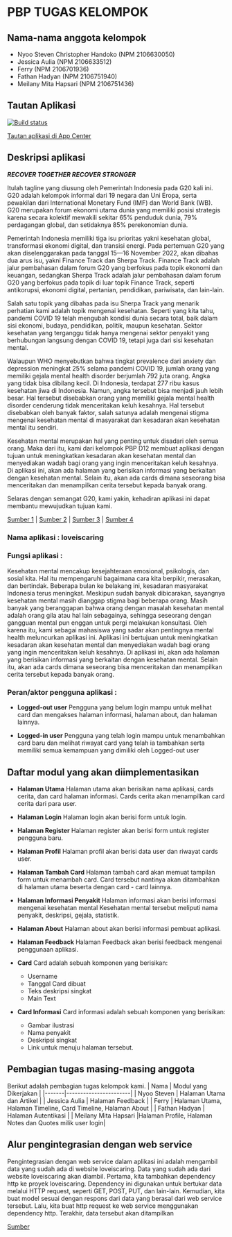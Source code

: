 # PBP TUGAS KELOMPOK 

## Nama-nama anggota kelompok
    
- Nyoo Steven Christopher Handoko (NPM 2106630050)
- Jessica Aulia (NPM 2106633512)
- Ferry (NPM 2106701936)
- Fathan Hadyan (NPM 2106751940)
- Meilany Mita Hapsari (NPM 2106751436)

## Tautan Aplikasi
[![Build status](https://build.appcenter.ms/v0.1/apps/5dcd4ca0-3225-4acf-9e2f-3ad3527ba530/branches/main/badge)](https://appcenter.ms)

[Tautan aplikasi di App Center](https://install.appcenter.ms/orgs/d12-pbp-2022-2023/apps/loveiscaring/distribution_groups/public)

## Deskripsi aplikasi

***RECOVER TOGETHER RECOVER STRONGER***

Itulah tagline yang diusung oleh Pemerintah Indonesia pada G20 kali ini. G20 adalah kelompok informal dari 19 negara dan Uni Eropa, serta pewakilan dari International Monetary Fund (IMF) dan World Bank (WB). G20 merupakan forum ekonomi utama dunia yang memiliki posisi strategis karena secara kolektif mewakili sekitar 65% penduduk dunia, 79% perdagangan global, dan setidaknya 85% perekonomian dunia.

Pemerintah Indonesia memiliki tiga isu prioritas yakni kesehatan global, transformasi ekonomi digital, dan transisi energi. Pada pertemuan G20 yang akan diselenggarakan pada tanggal 15—16 November 2022, akan dibahas dua arus isu, yakni Finance Track dan Sherpa Track. Finance Track adalah jalur pembahasan dalam forum G20 yang berfokus pada topik ekonomi dan keuangan, sedangkan Sherpa Track adalah jalur pembahasan dalam forum G20 yang berfokus pada topik di luar topik Finance Track, seperti antikorupsi, ekonomi digital, pertanian, pendidikan, pariwisata, dan lain-lain.

Salah satu topik yang dibahas pada isu Sherpa Track yang menarik perhatian kami adalah topik mengenai kesehatan. Seperti yang kita tahu, pandemi COVID 19 telah mengubah kondisi dunia secara total, baik dalam sisi ekonomi, budaya, pendidikan, politik, maupun kesehatan. Sektor kesehatan yang terganggu tidak hanya mengenai sektor penyakit yang berhubungan langsung dengan COVID 19, tetapi juga dari sisi kesehatan mental.

Walaupun WHO menyebutkan bahwa tingkat prevalence dari anxiety dan depression meningkat 25% selama pandemi COVID 19, jumlah orang yang memiliki gejala mental health disorder berjumlah 792 juta orang. Angka yang tidak bisa dibilang kecil. Di Indonesia, terdapat 277 ribu kasus kesehatan jiwa di Indonesia. Namun, angka tersebut bisa menjadi jauh lebih besar. Hal tersebut disebabkan orang yang memiliki gejala mental health disorder cenderung tidak menceritakan keluh kesahnya. Hal tersebut disebabkan oleh banyak faktor, salah satunya adalah mengenai stigma mengenai kesehatan mental di masyarakat dan kesadaran akan kesehatan mental itu sendiri.

Kesehatan mental merupakan hal yang penting untuk disadari oleh semua orang. Maka dari itu, kami dari kelompok PBP D12 membuat aplikasi dengan tujuan untuk meningkatkan kesadaran akan kesehatan mental dan menyediakan wadah bagi orang yang ingin menceritakan keluh kesahnya. Di aplikasi ini, akan ada halaman yang berisikan informasi yang berkaitan dengan kesehatan mental. Selain itu, akan ada cards dimana seseorang bisa menceritakan dan menampilkan cerita tersebut kepada banyak orang.

Selaras dengan semangat G20, kami yakin, kehadiran aplikasi ini dapat membantu mewujudkan tujuan kami.

[Sumber 1](https://www.g20.org/about-the-g20/) | [Sumber 2](https://diskominfotik.lampungprov.go.id/detail-post/apa-saja-isu-yang-dibahas-dalam-g20) | [Sumber 3](https://ourworldindata.org/mental-health) | [Sumber 4](https://unkartur.ac.id/blog/2022/01/04/membangun-mental-health-awareness-untuk-mencapai-generasi-emas-indonesia-2045/)

### Nama aplikasi : loveiscaring

### Fungsi aplikasi : 

Kesehatan mental mencakup kesejahteraan emosional, psikologis, dan sosial kita. Hal itu mempengaruhi bagaimana cara kita berpikir, merasakan, dan bertindak. Beberapa bulan ke belakang ini, kesadaran masyarakat Indonesia terus meningkat. Meskipun sudah banyak dibicarakan, sayangnya kesehatan mental masih dianggap stigma bagi beberapa orang. Masih banyak yang beranggapan bahwa orang dengan masalah kesehatan mental adalah orang gila atau hal lain sebagainya, sehingga seseorang dengan gangguan mental pun enggan untuk pergi melakukan konsultasi. Oleh karena itu, kami sebagai mahasiswa yang sadar akan pentingnya mental health meluncurkan aplikasi ini. Aplikasi ini bertujuan untuk meningkatkan kesadaran akan kesehatan mental dan menyediakan wadah bagi orang yang ingin menceritakan keluh kesahnya. Di aplikasi ini, akan ada halaman yang berisikan informasi yang berkaitan dengan kesehatan mental. Selain itu, akan ada cards dimana seseorang bisa menceritakan dan menampilkan cerita tersebut kepada banyak orang.


### Peran/aktor pengguna aplikasi :
- **Logged-out user**
Pengguna yang belum login mampu untuk melihat card dan mengakses halaman informasi, halaman about, dan halaman lainnya.

- **Logged-in user**
Pengguna yang telah login mampu untuk menambahkan card baru dan melihat riwayat card yang telah ia tambahkan serta memiliki semua kemampuan yang dimiliki oleh Logged-out user

## Daftar modul yang akan diimplementasikan
- **Halaman Utama**
Halaman utama akan berisikan nama aplikasi, cards cerita, dan card halaman informasi. Cards cerita akan menampilkan card cerita dari para user. 
- **Halaman Login**
Halaman login akan berisi form untuk login.
- **Halaman Register**
Halaman register akan berisi form untuk register pengguna baru.
- **Halaman Profil**
Halaman profil akan berisi data user dan riwayat cards user.
- **Halaman Tambah Card**
Halaman tambah card akan memuat tampilan form untuk menambah card. Card tersebut nantinya akan ditambahkan di halaman utama beserta dengan card - card lainnya.
- **Halaman Informasi Penyakit**
Halaman informasi akan berisi informasi mengenai kesehatan mental
Kesehatan mental tersebut meliputi nama penyakit, deskripsi, gejala, statistik.
- **Halaman About** 
Halaman about akan berisi informasi pembuat aplikasi.

- **Halaman Feedback** 
Halaman Feedback akan berisi feedback mengenai penggunaan aplikasi.

- **Card**
Card adalah sebuah komponen yang berisikan:
    - Username
    - Tanggal Card dibuat
    - Teks deskripsi singkat
    - Main Text
    
- **Card Informasi**
Card informasi adalah sebuah komponen yang berisikan:
    - Gambar ilustrasi
    - Nama penyakit
    - Deskripsi singkat
    - Link untuk menuju halaman tersebut.
	
## Pembagian tugas masing-masing anggota
Berikut adalah pembagian tugas kelompok kami.
| Nama  | Modul yang Dikerjakan |
|-------|-----------------------|
| Nyoo Steven | Halaman Utama dan Artikel |
| Jessica Aulia | Halaman Feedback |
| Ferry | Halaman Utama, Halaman Timeline, Card Timeline, Halaman About |
| Fathan Hadyan | Halaman Autentikasi |
| Meilany Mita Hapsari |Halaman Profile, Halaman Notes dan Quotes milik user login|

## Alur pengintegrasian dengan web service 

Pengintegrasian dengan web service dalam aplikasi ini adalah mengambil data yang sudah ada di website loveiscaring. Data yang sudah ada dari website loveiscaring akan diambil. Pertama, kita tambahkan dependency http ke proyek loveiscaring. Dependency ini digunakan untuk bertukar data melalui HTTP request, seperti GET, POST, PUT, dan lain-lain. Kemudian, kita buat model sesuai dengan respons dari data yang berasal dari web service tersebut. Lalu, kita buat http request ke web service menggunakan dependency http. Terakhir, data tersebut akan ditampilkan

[Sumber](https://pbp-fasilkom-ui.github.io/ganjil-2023/assignments/tutorial/tutorial-8#fetch-data-dari-web-service-pada-flutter)

